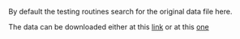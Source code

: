 By default the testing routines search for the original data file here.

The data can be downloaded either at this
[link](https://universitysystemnh-my.sharepoint.com/:f:/g/personal/fr1051_usnh_edu/Emu7elU5mg5PvLVNk1N9D3oB009wFrH7gpOyjJz5qlO0wg?e=DHg7GW)
or at this [one](ihttps://cloud.regnault.cc/index.php/s/sfR2THXfeiMw8GB)
